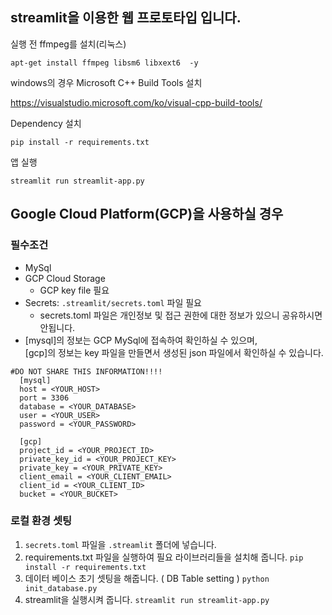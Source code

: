 ## streamlit을 이용한 웹 프로토타입 입니다.

실행 전 ffmpeg를 설치(리눅스)
```
apt-get install ffmpeg libsm6 libxext6  -y
```


windows의 경우 Microsoft C++ Build Tools 설치

https://visualstudio.microsoft.com/ko/visual-cpp-build-tools/


Dependency 설치
```
pip install -r requirements.txt
```

앱 실행
```
streamlit run streamlit-app.py
```


## Google Cloud Platform(GCP)을 사용하실 경우
### 필수조건
- MySql
- GCP Cloud Storage
  - GCP key file 필요
- Secrets: ``` .streamlit/secrets.toml ``` 파일 필요
  - secrets.toml 파일은 개인정보 및 접근 권한에 대한 정보가 있으니 공유하시면 안됩니다.
- [mysql]의 정보는 GCP MySql에 접속하여 확인하실 수 있으며, \
  [gcp]의 정보는 key 파일을 만들면서 생성된 json 파일에서 확인하실 수 있습니다.
```
#DO NOT SHARE THIS INFORMATION!!!!
  [mysql]
  host = <YOUR_HOST>
  port = 3306
  database = <YOUR_DATABASE>
  user = <YOUR_USER>
  password = <YOUR_PASSWORD>

  [gcp]
  project_id = <YOUR_PROJECT_ID>
  private_key_id = <YOUR_PROJECT_KEY>
  private_key = <YOUR_PRIVATE_KEY>
  client_email = <YOUR_CLIENT_EMAIL>
  client_id = <YOUR_CLIENT_ID>
  bucket = <YOUR_BUCKET>
```

### 로컬 환경 셋팅
  1. ```secrets.toml``` 파일을 ```.streamlit``` 폴더에 넣습니다.
  2. requirements.txt 파일을 실행하여 필요 라이브러리들을 설치해 줍니다.
  ``` pip install -r requirements.txt ```
  3. 데이터 베이스 초기 셋팅을 해줍니다. ( DB Table setting )
  ``` python init_database.py ```
  4. streamlit을 실행시켜 줍니다.
  ``` streamlit run streamlit-app.py ```
